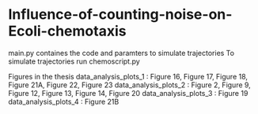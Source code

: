 # Influence-of-counting-noise-on-Ecoli-chemotaxis

main.py containes the code and paramters to simulate trajectories
To simulate trajectories run chemoscript.py

Figures in the thesis
data_analysis_plots_1 : Figure 16, Figure 17, Figure 18, Figure 21A, Figure 22, Figure 23
data_analysis_plots_2 : Figure 2, Figure 9, Figure 12, Figure 13, Figure 14, Figure 20
data_analysis_plots_3 : Figure 19
data_analysis_plots_4 : Figure 21B
